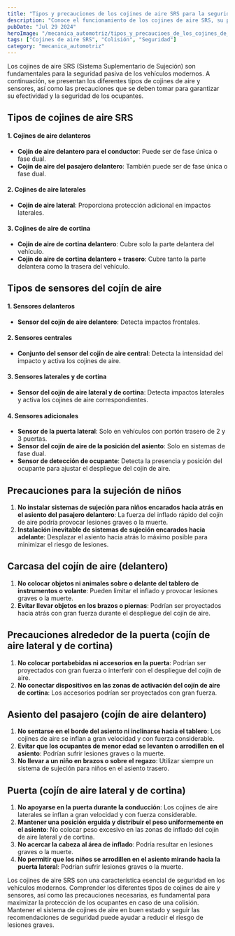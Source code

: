 ```yaml
---
title: "Tipos y precauciones de los cojines de aire SRS para la seguridad vehicular"
description: "Conoce el funcionamiento de los cojines de aire SRS, su proceso de activación y las situaciones en las que no se despliegan. Aprende cómo estos sistemas contribuyen a la seguridad de los ocupantes en una colisión."
pubDate: "Jul 29 2024"
heroImage: "/mecanica_automotriz/tipos_y_precaucioes_de_los_cojines_de_aire_SRS.webp"
tags: ["Cojines de aire SRS", "Colisión", "Seguridad"]
category: "mecanica_automotriz"
---
```


Los cojines de aire SRS (Sistema Suplementario de Sujeción) son fundamentales para la seguridad pasiva de los vehículos modernos. A continuación, se presentan los diferentes tipos de cojines de aire y sensores, así como las precauciones que se deben tomar para garantizar su efectividad y la seguridad de los ocupantes.

## Tipos de cojines de aire SRS

#### 1. Cojines de aire delanteros

- **Cojín de aire delantero para el conductor**: Puede ser de fase única o fase dual.
- **Cojín de aire del pasajero delantero**: También puede ser de fase única o fase dual.

#### 2. Cojines de aire laterales

- **Cojín de aire lateral**: Proporciona protección adicional en impactos laterales.

#### 3. Cojines de aire de cortina

- **Cojín de aire de cortina delantero**: Cubre solo la parte delantera del vehículo.
- **Cojín de aire de cortina delantero + trasero**: Cubre tanto la parte delantera como la trasera del vehículo.

## Tipos de sensores del cojín de aire

#### 1. Sensores delanteros

- **Sensor del cojín de aire delantero**: Detecta impactos frontales.

#### 2. Sensores centrales

- **Conjunto del sensor del cojín de aire central**: Detecta la intensidad del impacto y activa los cojines de aire.

#### 3. Sensores laterales y de cortina

- **Sensor del cojín de aire lateral y de cortina**: Detecta impactos laterales y activa los cojines de aire correspondientes.

#### 4. Sensores adicionales

- **Sensor de la puerta lateral**: Solo en vehículos con portón trasero de 2 y 3 puertas.
- **Sensor del cojín de aire de la posición del asiento**: Solo en sistemas de fase dual.
- **Sensor de detección de ocupante**: Detecta la presencia y posición del ocupante para ajustar el despliegue del cojín de aire.

## Precauciones para la sujeción de niños

1. **No instalar sistemas de sujeción para niños encarados hacia atrás en el asiento del pasajero delantero**: La fuerza del inflado rápido del cojín de aire podría provocar lesiones graves o la muerte.
2. **Instalación inevitable de sistemas de sujeción encarados hacia adelante**: Desplazar el asiento hacia atrás lo máximo posible para minimizar el riesgo de lesiones.

## Carcasa del cojín de aire (delantero)

1. **No colocar objetos ni animales sobre o delante del tablero de instrumentos o volante**: Pueden limitar el inflado y provocar lesiones graves o la muerte.
2. **Evitar llevar objetos en los brazos o piernas**: Podrían ser proyectados hacia atrás con gran fuerza durante el despliegue del cojín de aire.

## Precauciones alrededor de la puerta (cojín de aire lateral y de cortina)

1. **No colocar portabebidas ni accesorios en la puerta**: Podrían ser proyectados con gran fuerza o interferir con el despliegue del cojín de aire.
2. **No conectar dispositivos en las zonas de activación del cojín de aire de cortina**: Los accesorios podrían ser proyectados con gran fuerza.

## Asiento del pasajero (cojín de aire delantero)

1. **No sentarse en el borde del asiento ni inclinarse hacia el tablero**: Los cojines de aire se inflan a gran velocidad y con fuerza considerable.
2. **Evitar que los ocupantes de menor edad se levanten o arrodillen en el asiento**: Podrían sufrir lesiones graves o la muerte.
3. **No llevar a un niño en brazos o sobre el regazo**: Utilizar siempre un sistema de sujeción para niños en el asiento trasero.

## Puerta (cojín de aire lateral y de cortina)

1. **No apoyarse en la puerta durante la conducción**: Los cojines de aire laterales se inflan a gran velocidad y con fuerza considerable.
2. **Mantener una posición erguida y distribuir el peso uniformemente en el asiento**: No colocar peso excesivo en las zonas de inflado del cojín de aire lateral y de cortina.
3. **No acercar la cabeza al área de inflado**: Podría resultar en lesiones graves o la muerte.
4. **No permitir que los niños se arrodillen en el asiento mirando hacia la puerta lateral**: Podrían sufrir lesiones graves o la muerte.

Los cojines de aire SRS son una característica esencial de seguridad en los vehículos modernos. Comprender los diferentes tipos de cojines de aire y sensores, así como las precauciones necesarias, es fundamental para maximizar la protección de los ocupantes en caso de una colisión. Mantener el sistema de cojines de aire en buen estado y seguir las recomendaciones de seguridad puede ayudar a reducir el riesgo de lesiones graves.
